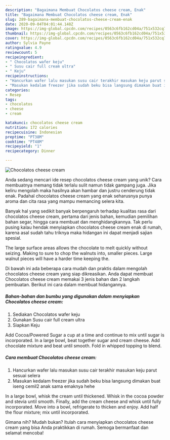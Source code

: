 ```yaml
---
description: "Bagaimana Membuat Chocolatos cheese cream, Enak"
title: "Bagaimana Membuat Chocolatos cheese cream, Enak"
slug: 289-bagaimana-membuat-chocolatos-cheese-cream-enak
date: 2020-09-04T04:01:44.148Z
image: https://img-global.cpcdn.com/recipes/0563c6fb162cd04a/751x532cq70/chocolatos-cheese-cream-foto-resep-utama.jpg
thumbnail: https://img-global.cpcdn.com/recipes/0563c6fb162cd04a/751x532cq70/chocolatos-cheese-cream-foto-resep-utama.jpg
cover: https://img-global.cpcdn.com/recipes/0563c6fb162cd04a/751x532cq70/chocolatos-cheese-cream-foto-resep-utama.jpg
author: Sylvia Payne
ratingvalue: 4.9
reviewcount: 5
recipeingredient:
- " Chocolatos wafer keju"
- " Susu cair full cream ultra"
- " Keju"
recipeinstructions:
- "Hancurkan wafer lalu masukan susu cair terakhir masukan keju parut sesuai selera"
- "Masukan kedalam freezer jika sudah beku bisa langsung dimakan buat iseng cemil2 anak sama emaknya hehe"
categories:
- Resep
tags:
- chocolatos
- cheese
- cream

katakunci: chocolatos cheese cream 
nutrition: 172 calories
recipecuisine: Indonesian
preptime: "PT38M"
cooktime: "PT48M"
recipeyield: "1"
recipecategory: Dinner

---
```



![Chocolatos cheese cream](https://img-global.cpcdn.com/recipes/0563c6fb162cd04a/751x532cq70/chocolatos-cheese-cream-foto-resep-utama.jpg)

Anda sedang mencari ide resep chocolatos cheese cream yang unik? Cara membuatnya memang tidak terlalu sulit namun tidak gampang juga. Jika keliru mengolah maka hasilnya akan hambar dan justru cenderung tidak enak. Padahal chocolatos cheese cream yang enak seharusnya punya aroma dan cita rasa yang mampu memancing selera kita.

Banyak hal yang sedikit banyak berpengaruh terhadap kualitas rasa dari chocolatos cheese cream, pertama dari jenis bahan, kemudian pemilihan bahan segar, hingga cara membuat dan menghidangkannya. Tak perlu pusing kalau hendak menyiapkan chocolatos cheese cream enak di rumah, karena asal sudah tahu triknya maka hidangan ini dapat menjadi sajian spesial.

The large surface areas allows the chocolate to melt quickly without seizing. Making to sure to chop the walnuts into, smaller pieces. Large walnut pieces will have a harder time keeping the.


Di bawah ini ada beberapa cara mudah dan praktis dalam mengolah chocolatos cheese cream yang siap dikreasikan. Anda dapat membuat Chocolatos cheese cream memakai 3 jenis bahan dan 2 langkah pembuatan. Berikut ini cara dalam membuat hidangannya.

<!--inarticleads1-->

##### Bahan-bahan dan bumbu yang digunakan dalam menyiapkan Chocolatos cheese cream:

1. Sediakan  Chocolatos wafer keju
1. Gunakan  Susu cair full cream ultra
1. Siapkan  Keju


Add Cocoa/Powered Sugar a cup at a time and continue to mix until sugar is incorporated. In a large bowl, beat together sugar and cream cheese. Add chocolate mixture and beat until smooth. Fold in whipped topping to blend. 

<!--inarticleads2-->

##### Cara membuat Chocolatos cheese cream:

1. Hancurkan wafer lalu masukan susu cair terakhir masukan keju parut sesuai selera
1. Masukan kedalam freezer jika sudah beku bisa langsung dimakan buat iseng cemil2 anak sama emaknya hehe


In a large bowl, whisk the cream until thickened. Whisk in the cocoa powder and stevia until smooth. Finally, add the cream cheese and whisk until fully incorporated. Move into a bowl, refrigerate to thicken and enjoy. Add half the flour mixture; mix until incorporated. 

Gimana nih? Mudah bukan? Itulah cara menyiapkan chocolatos cheese cream yang bisa Anda praktikkan di rumah. Semoga bermanfaat dan selamat mencoba!
